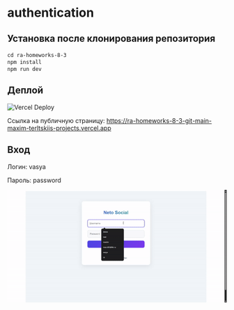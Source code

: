 # authentication

## Установка после клонирования репозитория

```
cd ra-homeworks-8-3
npm install
npm run dev
```

## Деплой

![Vercel Deploy](https://deploy-badge.vercel.app/vercel/ra-homeworks-8-3-git-main-maxim-terltskiis-projects)

Ссылка на публичную страницу: https://ra-homeworks-8-3-git-main-maxim-terltskiis-projects.vercel.app

## Вход
Логин: vasya

Пароль: password

![Веб-страница](./motions/web-page.gif)
